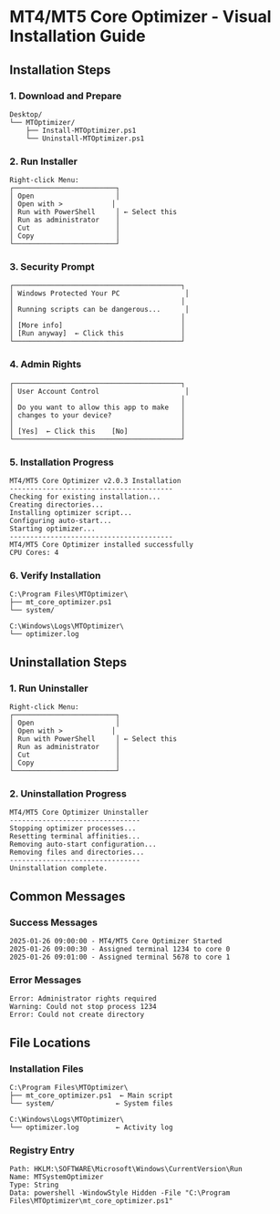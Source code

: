 # MT4/MT5 Core Optimizer - Visual Installation Guide

## Installation Steps

### 1. Download and Prepare
```
Desktop/
└── MTOptimizer/
    ├── Install-MTOptimizer.ps1
    └── Uninstall-MTOptimizer.ps1
```

### 2. Run Installer
```
Right-click Menu:
┌─────────────────────────┐
│ Open                    │
│ Open with >            │
│ Run with PowerShell     │ ← Select this
│ Run as administrator    │
│ Cut                     │
│ Copy                    │
└─────────────────────────┘
```

### 3. Security Prompt
```
┌─────────────────────────────────────────┐
│ Windows Protected Your PC                │
│                                         │
│ Running scripts can be dangerous...      │
│                                         │
│ [More info]                             │
│ [Run anyway]  ← Click this              │
└─────────────────────────────────────────┘
```

### 4. Admin Rights
```
┌─────────────────────────────────────────┐
│ User Account Control                     │
│                                         │
│ Do you want to allow this app to make   │
│ changes to your device?                 │
│                                         │
│ [Yes]  ← Click this    [No]             │
└─────────────────────────────────────────┘
```

### 5. Installation Progress
```
MT4/MT5 Core Optimizer v2.0.3 Installation
----------------------------------------
Checking for existing installation...
Creating directories...
Installing optimizer script...
Configuring auto-start...
Starting optimizer...
----------------------------------------
MT4/MT5 Core Optimizer installed successfully
CPU Cores: 4
```

### 6. Verify Installation
```
C:\Program Files\MTOptimizer\
├── mt_core_optimizer.ps1
└── system/

C:\Windows\Logs\MTOptimizer\
└── optimizer.log
```

## Uninstallation Steps

### 1. Run Uninstaller
```
Right-click Menu:
┌─────────────────────────┐
│ Open                    │
│ Open with >            │
│ Run with PowerShell     │ ← Select this
│ Run as administrator    │
│ Cut                     │
│ Copy                    │
└─────────────────────────┘
```

### 2. Uninstallation Progress
```
MT4/MT5 Core Optimizer Uninstaller
--------------------------------
Stopping optimizer processes...
Resetting terminal affinities...
Removing auto-start configuration...
Removing files and directories...
--------------------------------
Uninstallation complete.
```

## Common Messages

### Success Messages
```
2025-01-26 09:00:00 - MT4/MT5 Core Optimizer Started
2025-01-26 09:00:30 - Assigned terminal 1234 to core 0
2025-01-26 09:01:00 - Assigned terminal 5678 to core 1
```

### Error Messages
```
Error: Administrator rights required
Warning: Could not stop process 1234
Error: Could not create directory
```

## File Locations

### Installation Files
```
C:\Program Files\MTOptimizer\
├── mt_core_optimizer.ps1  ← Main script
└── system/               ← System files

C:\Windows\Logs\MTOptimizer\
└── optimizer.log         ← Activity log
```

### Registry Entry
```
Path: HKLM:\SOFTWARE\Microsoft\Windows\CurrentVersion\Run
Name: MTSystemOptimizer
Type: String
Data: powershell -WindowStyle Hidden -File "C:\Program Files\MTOptimizer\mt_core_optimizer.ps1"